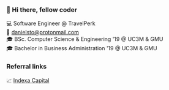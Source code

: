 ### 👋 Hi there, fellow coder

💻 Software Engineer @ TravelPerk  
📧 [danielsto@protonmail.com](mailto:danielsto@protonmail.com)  
🎓 BSc. Computer Science & Engineering '19 @ UC3M & GMU  
🎓 Bachelor in Business Administration '19 @ UC3M & GMU  
<!-- 🌐 [danielsarmiento.com](https://danielsarmiento.com)  -->

### Referral links

📈 [Indexa Capital](https://indexacapital.com/t/QSpFji)
